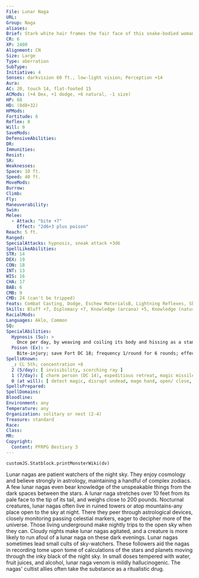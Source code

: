 ```yaml
---
File: Lunar Naga
URL: 
Group: Naga
aliases: 
Brief: Stark white hair frames the fair face of this snake-bodied woman, and its black scales sparkle hypnotically.
CR: 6
XP: 2400
Alignment: CN
Size: Large
Type: aberration
SubType: 
Initiative: 4
Senses: darkvision 60 ft., low-light vision; Perception +14
Aura: 
AC: 20, touch 14, flat-footed 15
ACMods: (+4 Dex, +1 dodge, +6 natural, -1 size)
HP: 68
HD: (8d8+32)
HPMods: 
Fortitude: 6
Reflex: 8
Will: 9
SaveMods: 
DefensiveAbilities: 
DR: 
Immunities: 
Resist: 
SR: 
Weaknesses: 
Space: 10 ft.
Speed: 40 ft.
MoveMods: 
Burrow: 
Climb: 
Fly: 
Maneuverability: 
Swim: 
Melee: 
  - Attack: "bite +7"
    Effect: "2d6+3 plus poison"
Reach: 5 ft.
Ranged: 
SpecialAttacks: hypnosis, sneak attack +3d6
SpellLikeAbilities: 
STR: 14
DEX: 19
CON: 18
INT: 13
WIS: 16
CHA: 17
BAB: 6
CMB: 9
CMD: 24 (can't be tripped)
Feats: Combat Casting, Dodge, Eschew MaterialsB, Lightning Reflexes, Skill Focus (Stealth)
Skills: Bluff +7, Diplomacy +7, Knowledge (arcana) +5, Knowledge (nature) +9, Perception +14, Spellcraft +8, Stealth +14
RacialMods: 
Languages: Aklo, Common
SQ: 
SpecialAbilities:
  Hypnosis (Su): >
    Once per day, by weaving and coiling its body and hissing as a standard action, a lunar naga can cause its scales to shimmer and glow with moonlike radiance. All creatures within 30 feet who can see the naga must make a DC 17 Will save to avoid becoming fascinated. The lunar naga can maintain this fascination effect as long as it concentrates; fascinated creatures follow the still-glowing naga if it moves as long as it maintains the effect by concentrating. The save DC is Charisma-based.
  Poison (Ex): >
    Bite-injury; save Fort DC 18; frequency 1/round for 6 rounds; effect 1d3 Con and 1 Wis; cure 1 save.  Spells A lunar naga casts spells as a 5th-level sorcerer.
SpellsKnown:
  _: CL 5th; concentration +8
  2 (5/day): [ invisibility, scorching ray ]
  1 (7/day): [ charm person (DC 14), expeditious retreat, magic missile, ray of enfeeblement (DC 14) ]
  0 (at will): [ detect magic, disrupt undead, mage hand, open/ close, prestidigitation, ray of frost ]
SpellsPrepared: 
SpellDomains: 
Bloodline: 
Environment: any
Temperature: any
Organization: solitary or nest (2-4)
Treasure: standard
Race: 
Class: 
MR: 
Copyright:
  Content: PFRPG Bestiary 3
---
```

```dataviewjs
customJS.Statblock.printMonsterWiki(dv)
```
Lunar nagas are patient watchers of the night sky. They enjoy cosmology and believe strongly in astrology, maintaining a handful of complex zodiacs. A few lunar nagas even bear knowledge of the unspeakable things from the dark spaces between the stars. A lunar naga stretches over 10 feet from its pale face to the tip of its tail, and weighs close to 200 pounds.  Nocturnal creatures, lunar nagas often live in ruined towers or atop mountains-any place open to the sky at night. There they peer through astrological devices, closely monitoring passing celestial markers, eager to decipher more of the universe. Those living underground make nightly trips to the open sky when they can. Cloudy nights make lunar nagas agitated, and a creature is more likely to run afoul of a lunar naga on these dark evenings.  Lunar nagas sometimes lead small cults of sky-watchers. These followers aid the nagas in recording tome upon tome of calculations of the stars and planets moving through the inky black of the night sky. In small doses tempered with water, fruit juices, and alcohol, lunar naga venom is mildly hallucinogenic. The nagas' cultist allies often take the substance as a ritualistic drug.
